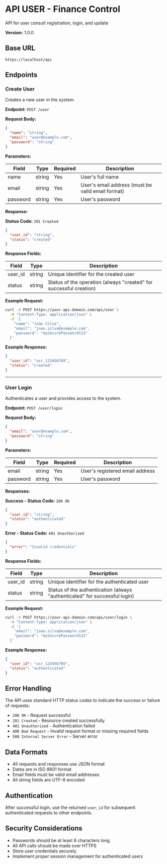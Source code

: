 # API USER - Finance Control

API for user consult registration, login, and update

**Version:** 1.0.0

## Base URL

```
https://localhost/api
```

## Endpoints

### Create User

Creates a new user in the system.

**Endpoint:** `POST /user`

**Request Body:**

```json
{
  "name": "string",
  "email": "user@example.com",
  "password": "string"
}
```

**Parameters:**

| Field | Type | Required | Description |
|-------|------|----------|-------------|
| name | string | Yes | User's full name |
| email | string | Yes | User's email address (must be valid email format) |
| password | string | Yes | User's password |

**Response:**

**Status Code:** `201 Created`

```json
{
  "user_id": "string",
  "status": "created"
}
```

**Response Fields:**

| Field | Type | Description |
|-------|------|-------------|
| user_id | string | Unique identifier for the created user |
| status | string | Status of the operation (always "created" for successful creation) |

**Example Request:**

```bash
curl -X POST https://your-api-domain.com/api/user \
  -H "Content-Type: application/json" \
  -d '{
    "name": "João Silva",
    "email": "joao.silva@example.com",
    "password": "mySecurePassword123"
  }'
```

**Example Response:**

```json
{
  "user_id": "usr_123456789",
  "status": "created"
}
```

---

### User Login

Authenticates a user and provides access to the system.

**Endpoint:** `POST /user/login`

**Request Body:**

```json
{
  "email": "user@example.com",
  "password": "string"
}
```

**Parameters:**

| Field | Type | Required | Description |
|-------|------|----------|-------------|
| email | string | Yes | User's registered email address |
| password | string | Yes | User's password |

**Responses:**

**Success - Status Code:** `200 OK`

```json
{
  "user_id": "string",
  "status": "authenticated"
}
```

**Error - Status Code:** `401 Unauthorized`

```json
{
  "error": "Invalid credentials"
}
```

**Response Fields:**

| Field | Type | Description |
|-------|------|-------------|
| user_id | string | Unique identifier for the authenticated user |
| status | string | Status of the authentication (always "authenticated" for successful login) |

**Example Request:**

```bash
curl -X POST https://your-api-domain.com/api/user/login \
  -H "Content-Type: application/json" \
  -d '{
    "email": "joao.silva@example.com",
    "password": "mySecurePassword123"
  }'
```

**Example Response:**

```json
{
  "user_id": "usr_123456789",
  "status": "authenticated"
}
```

## Error Handling

The API uses standard HTTP status codes to indicate the success or failure of requests:

- `200 OK` - Request successful
- `201 Created` - Resource created successfully
- `401 Unauthorized` - Authentication failed
- `400 Bad Request` - Invalid request format or missing required fields
- `500 Internal Server Error` - Server error

## Data Formats

- All requests and responses use JSON format
- Dates are in ISO 8601 format
- Email fields must be valid email addresses
- All string fields are UTF-8 encoded

## Authentication

After successful login, use the returned `user_id` for subsequent authenticated requests to other endpoints.

## Security Considerations

- Passwords should be at least 8 characters long
- All API calls should be made over HTTPS
- Store user credentials securely
- Implement proper session management for authenticated users
